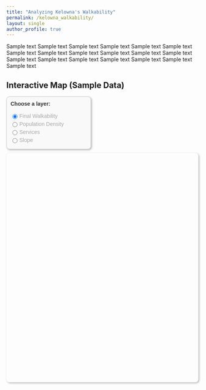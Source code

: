 ```yaml
---
title: "Analyzing Kelowna's Walkability"
permalink: /kelowna_walkability/
layout: single
author_profile: true
---
```


Sample text Sample text Sample text Sample text Sample text Sample text Sample text Sample text Sample text Sample text Sample text Sample text Sample text Sample text Sample text Sample text Sample text Sample text Sample text 

## Interactive Map (Sample Data)
<!-- Controls inside a box -->
<div id="controls-box">
  <strong>Choose a layer:<br></strong><br>
  <label><input type="radio" name="layer" value="walkability" checked> Final Walkability</label>
  <label><input type="radio" name="layer" value="density"> Population Density</label>
  <label><input type="radio" name="layer" value="services"> Services</label>
  <label><input type="radio" name="layer" value="slope"> Slope</label>
</div>

<!-- Map container -->
<div id="map" style="height: 600px;"></div>

<style>
  #map {
    border-radius: 8px;
    box-shadow: 2px 2px 5px rgba(0,0,0,0.3);
  }

  /* Style the box */
  #controls-box {
    width: 200px;           
    padding: 10px;          
    background-color: #f9f9f9;  
    border: 1px solid #ccc;     
    border-radius: 8px;         
    box-shadow: 2px 2px 5px rgba(0,0,0,0.3); 
    font-family: Arial, sans-serif;
    color: #333333;
    font-size: 14px;        
    margin-bottom: 10px;    
  }

  /* Change all radio button text colors */
  #controls-box label {
    display: flex;
    align-items: center;
    margin-bottom: 0px;
    cursor: pointer;
    color: darkgrey; /* This changes the radio button text color */
  }


  /* Make radio buttons appear beside text */
  #controls-box label {
    display: flex;           /* horizontal row */
    align-items: center;     /* vertical alignment */
    margin-bottom: 5px;
    cursor: pointer;
  }

  #controls-box input[type="radio"] {
    margin-right: 5px;       /* space between button and text */
  }
</style>

<!-- Leaflet CSS -->
<link rel="stylesheet" href="https://unpkg.com/leaflet/dist/leaflet.css" />

<!-- Leaflet JS -->
<script src="https://unpkg.com/leaflet/dist/leaflet.js"></script>

<script>
  // Initialize map
  var map = L.map('map').setView([49.8879, -119.4960], 13);

  // Add base map
  L.tileLayer('https://{s}.tile.openstreetmap.org/{z}/{x}/{y}.png', {
    attribution: '&copy; OpenStreetMap contributors'
  }).addTo(map);

  // Placeholder GeoJSON layers
  var walkability = L.geoJSON({
    "type": "FeatureCollection",
    "features": [
      { "type": "Feature", "properties": {"name": "Downtown"}, "geometry": {"type": "Polygon", "coordinates": [[[-119.5,49.88],[-119.48,49.88],[-119.48,49.89],[-119.5,49.89],[-119.5,49.88]]]}}
    ]
  }, {style: {color: "blue", fillOpacity: 0.4}}).addTo(map);

  var density = L.geoJSON({
    "type": "FeatureCollection",
    "features": [
      { "type": "Feature", "properties": {"name": "Midtown"}, "geometry": {"type": "Polygon", "coordinates": [[[-119.49,49.885],[-119.47,49.885],[-119.47,49.895],[-119.49,49.895],[-119.49,49.885]]]}}
    ]
  }, {style: {color: "green", fillOpacity: 0.4}});

  var services = L.geoJSON({
    "type": "FeatureCollection",
    "features": [
      { "type": "Feature", "properties": {"name": "Pandosy"}, "geometry": {"type": "Polygon", "coordinates": [[[-119.495,49.882],[-119.475,49.882],[-119.475,49.892],[-119.495,49.892],[-119.495,49.882]]]}}
    ]
  }, {style: {color: "orange", fillOpacity: 0.4}});

  var slope = L.geoJSON({
    "type": "FeatureCollection",
    "features": [
      { "type": "Feature", "properties": {"name": "Upper Mission"}, "geometry": {"type": "Polygon", "coordinates": [[[-119.51,49.88],[-119.49,49.88],[-119.49,49.89],[-119.51,49.89],[-119.51,49.88]]]}}
    ]
  }, {style: {color: "red", fillOpacity: 0.4}});

  // Layer mapping
  var layers = {
    walkability: walkability,
    density: density,
    services: services,
    slope: slope
  };

  // Radio button logic to show only one layer at a time
  document.querySelectorAll('input[name="layer"]').forEach(function(radio) {
    radio.addEventListener('change', function() {
      // Remove all layers
      for (let key in layers) {
        map.removeLayer(layers[key]);
      }
      // Add selected layer
      map.addLayer(layers[this.value]);
    });
  });
</script>

